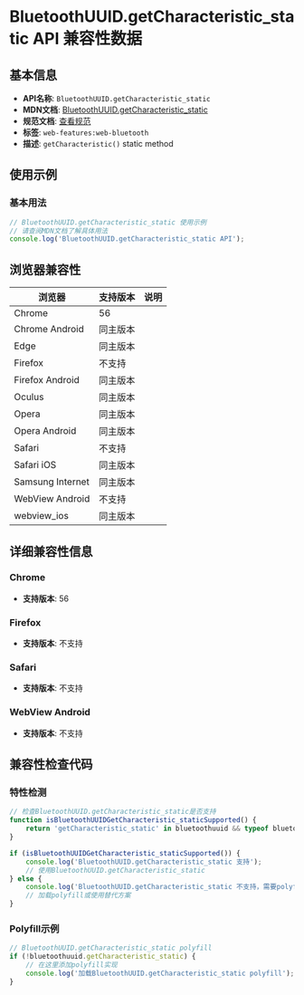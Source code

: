 # BluetoothUUID.getCharacteristic_static API 兼容性数据

## 基本信息

- **API名称**: `BluetoothUUID.getCharacteristic_static`
- **MDN文档**: [BluetoothUUID.getCharacteristic_static](https://developer.mozilla.org/docs/Web/API/BluetoothUUID/getCharacteristic_static)
- **规范文档**: [查看规范](https://webbluetoothcg.github.io/web-bluetooth/#dom-bluetoothuuid-getcharacteristic)
- **标签**: `web-features:web-bluetooth`
- **描述**: `getCharacteristic()` static method

## 使用示例

### 基本用法

```javascript
// BluetoothUUID.getCharacteristic_static 使用示例
// 请查阅MDN文档了解具体用法
console.log('BluetoothUUID.getCharacteristic_static API');
```

## 浏览器兼容性

| 浏览器 | 支持版本 | 说明 |
|--------|----------|------|
| Chrome | 56 |  |
| Chrome Android | 同主版本 |  |
| Edge | 同主版本 |  |
| Firefox | 不支持 |  |
| Firefox Android | 同主版本 |  |
| Oculus | 同主版本 |  |
| Opera | 同主版本 |  |
| Opera Android | 同主版本 |  |
| Safari | 不支持 |  |
| Safari iOS | 同主版本 |  |
| Samsung Internet | 同主版本 |  |
| WebView Android | 不支持 |  |
| webview_ios | 同主版本 |  |

## 详细兼容性信息

### Chrome

- **支持版本**: 56

### Firefox

- **支持版本**: 不支持

### Safari

- **支持版本**: 不支持

### WebView Android

- **支持版本**: 不支持

## 兼容性检查代码

### 特性检测

```javascript
// 检查BluetoothUUID.getCharacteristic_static是否支持
function isBluetoothUUIDGetCharacteristic_staticSupported() {
    return 'getCharacteristic_static' in bluetoothuuid && typeof bluetoothuuid.getCharacteristic_static === 'function';
}

if (isBluetoothUUIDGetCharacteristic_staticSupported()) {
    console.log('BluetoothUUID.getCharacteristic_static 支持');
    // 使用BluetoothUUID.getCharacteristic_static
} else {
    console.log('BluetoothUUID.getCharacteristic_static 不支持，需要polyfill');
    // 加载polyfill或使用替代方案
}
```

### Polyfill示例

```javascript
// BluetoothUUID.getCharacteristic_static polyfill
if (!bluetoothuuid.getCharacteristic_static) {
    // 在这里添加polyfill实现
    console.log('加载BluetoothUUID.getCharacteristic_static polyfill');
}
```


